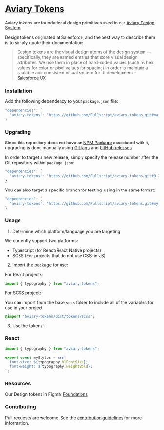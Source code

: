# [Aviary Tokens](https://aviary.docs.fullscript.cloud/)

Aviary tokens are foundational design primitives used in our [Aviary Design System](https://aviary.docs.fullscript.cloud/).

Design tokens originated at Salesforce, and the best way to describe them is to simply quote their documentation:

> Design tokens are the visual design atoms of the design system — specifically, they are named entities that store visual design attributes. We use them in place of hard-coded values (such as hex values for color or pixel values for spacing) in order to maintain a scalable and consistent visual system for UI development – [Salesforce UX](https://www.lightningdesignsystem.com/design-tokens/)

### Installation

Add the following dependency to your `package.json` file:

```js
"dependencies": {
  "aviary-tokens": "https://github.com/Fullscript/aviary-tokens.git#main",
}
```

### Upgrading

Since this repository does not have an [NPM Package](https://www.npmjs.com/) associated with it, upgrading is done manually using [Git tags](https://git-scm.com/book/en/v2/Git-Basics-Tagging) and [GitHub releases](https://docs.github.com/en/repositories/releasing-projects-on-github/managing-releases-in-a-repository)

In order to target a new release, simply specify the release number after the Git repository within `package.json`:

```js
"dependencies": {
  "aviary-tokens": "https://github.com/Fullscript/aviary-tokens.git#0.2",
}
```

You can also target a specific branch for testing, using in the same format:

```js
"dependencies": {
  "aviary-tokens": "https://github.com/Fullscript/aviary-tokens.git#my-branch",
}
```

### Usage

1.  Determine which platform/language you are targeting

We currently support two platforms:

- Typescript (for React/React Native projects)
- SCSS (For projects that do not use CSS-in-JS)

2.  Import the package for use:

For React projects:

```js
import { typography } from "aviary-tokens";
```

For SCSS projects:

You can import from the base `scss` folder to include all of the variables for use in your project

```scss
@import "aviary-tokens/dist/tokens/scss";
```

3.  Use the tokens!

### React:

```js
import { typography } from "aviary-tokens";

export const myStyles = css`
  font-size: ${typography.h1FontSize};
  font-weight: ${typography.weightBold};
`;
```

### Resources

Our Design tokens in Figma: [Foundations](https://www.figma.com/file/ed7GjnB5rfEQ1CdTTh9jFP/Foundations?node-id=399%3A398)

### Contributing
Pull requests are welcome. See the [contribution guidelines](https://github.com/Fullscript/aviary-tokens/blob/main/.github/CONTRIBUTING.md) for more information.

